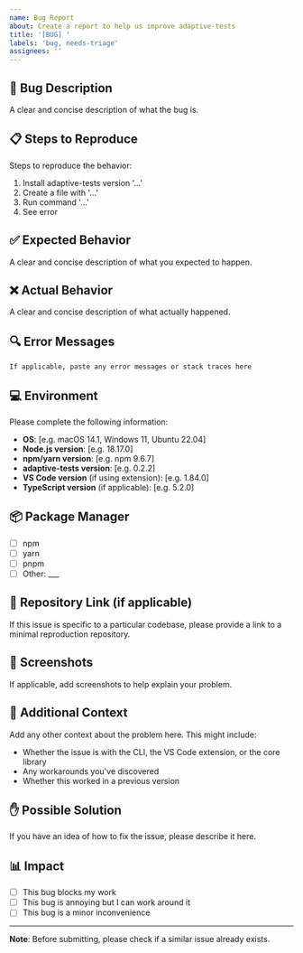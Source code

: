 ```yaml
---
name: Bug Report
about: Create a report to help us improve adaptive-tests
title: '[BUG] '
labels: 'bug, needs-triage'
assignees: ''
---
```


## 🐛 Bug Description
A clear and concise description of what the bug is.

## 📋 Steps to Reproduce
Steps to reproduce the behavior:
1. Install adaptive-tests version '...'
2. Create a file with '...'
3. Run command '...'
4. See error

## ✅ Expected Behavior
A clear and concise description of what you expected to happen.

## ❌ Actual Behavior
A clear and concise description of what actually happened.

## 🔍 Error Messages
```
If applicable, paste any error messages or stack traces here
```

## 💻 Environment
Please complete the following information:
- **OS**: [e.g. macOS 14.1, Windows 11, Ubuntu 22.04]
- **Node.js version**: [e.g. 18.17.0]
- **npm/yarn version**: [e.g. npm 9.6.7]
- **adaptive-tests version**: [e.g. 0.2.2]
- **VS Code version** (if using extension): [e.g. 1.84.0]
- **TypeScript version** (if applicable): [e.g. 5.2.0]

## 📦 Package Manager
- [ ] npm
- [ ] yarn
- [ ] pnpm
- [ ] Other: ___

## 🔗 Repository Link (if applicable)
If this issue is specific to a particular codebase, please provide a link to a minimal reproduction repository.

## 📸 Screenshots
If applicable, add screenshots to help explain your problem.

## 📝 Additional Context
Add any other context about the problem here. This might include:
- Whether the issue is with the CLI, the VS Code extension, or the core library
- Any workarounds you've discovered
- Whether this worked in a previous version

## ✋ Possible Solution
If you have an idea of how to fix the issue, please describe it here.

## 📊 Impact
- [ ] This bug blocks my work
- [ ] This bug is annoying but I can work around it
- [ ] This bug is a minor inconvenience

---
**Note**: Before submitting, please check if a similar issue already exists.